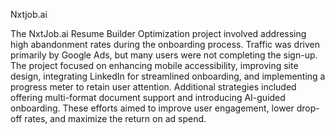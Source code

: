 Nxtjob.ai 

The NxtJob.ai Resume Builder Optimization project involved addressing high abandonment rates during the onboarding process. Traffic was driven primarily by Google Ads, but many users were not completing the sign-up. The project focused on enhancing mobile accessibility, improving site design, integrating LinkedIn for streamlined onboarding, and implementing a progress meter to retain user attention. Additional strategies included offering multi-format document support and introducing AI-guided onboarding. These efforts aimed to improve user engagement, lower drop-off rates, and maximize the return on ad spend.
